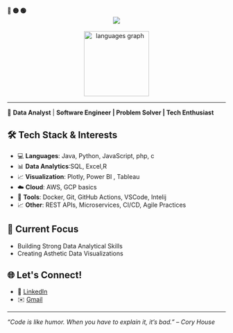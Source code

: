 
<div align="left">
  <b><pwn>🔴 🟡 🟢</pwn></b>
</div>

<div align="center">
  <img src="https://readme-typing-svg.demolab.com/?lines=$+Hey,+I'm+Jyotiranjan+Mohanty+:)&font=Fira%20Code&center=true&width=440&height=45&color=09e611&vCenter=true&pause=10&size=22" />
</div>

<br>

<div align="center">
  
  <img src="https://github-readme-stats.vercel.app/api/top-langs?username=herin7&locale=en&hide_title=false&layout=compact&card_width=320&langs_count=5&theme=dracula&hide_border=false" height="150" alt="languages graph"  />
</div>

---
🚀 **Data Analyst** | **Software Engineer | Problem Solver | Tech Enthusiast**


## 🛠️ Tech Stack & Interests
- 💻 **Languages**: Java, Python, JavaScript, php, c
- 📊 **Data Analytics**:SQL, Excel,R 
- 📈 **Visualization**: Plotly, Power BI , Tableau
- ☁️ **Cloud**: AWS, GCP basics   
- 🔧 **Tools**: Docker, Git, GitHub Actions, VSCode, Intelij  
- 📈 **Other**: REST APIs, Microservices, CI/CD, Agile Practices

## 📌 Current Focus
- Building Strong Data Analytical Skills  
- Creating Asthetic Data Visualizations


## 🌐 Let's Connect!
- 💼 [LinkedIn](www.linkedin.com/in/jyotiranjan-mohanty-b8a655308)  
- ✉️ [Gmail](jyotimohanty289@gmail.com)

---

_“Code is like humor. When you have to explain it, it’s bad.” – Cory House_

